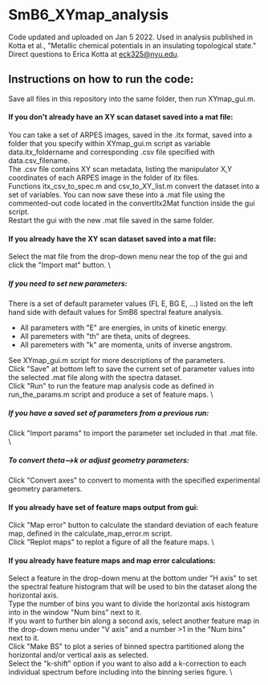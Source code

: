 # SmB6_XYmap_analysis
Code updated and uploaded on Jan 5 2022.
Used in analysis published in Kotta et al., "Metallic chemical potentials in an insulating topological state." \
Direct questions to Erica Kotta at eck325@nyu.edu.

## Instructions on how to run the code:

Save all files in this repository into the same folder, then run XYmap_gui.m.

#### If you don't already have an XY scan dataset saved into a mat file: 
You can take a set of ARPES images, saved in the .itx format, saved into a folder that you specify within XYmap_gui.m script as variable data.itx_foldername and corresponding .csv file specified with data.csv_filename. \
The .csv file contains XY scan metadata, listing the manipulator X,Y coordinates of each ARPES image in the folder of itx files. \
Functions itx_csv_to_spec.m and csv_to_XY_list.m convert the dataset into a set of variables. You can now save these into a .mat file using the commented-out code located in the convertItx2Mat function inside the gui script. \
Restart the gui with the new .mat file saved in the same folder. 

#### If you already have the XY scan dataset saved into a mat file: 
Select the mat file from the drop-down menu near the top of the gui and click the "Import mat" button. \
##### If you need to set new parameters: 
There is a set of default parameter values (FL E, BG E, ...) listed on the left hand side with default values for SmB6 spectral feature analysis. 
- All parameters with "E" are energies, in units of kinetic energy. 
- All paremeters with "th" are theta, units of degrees. 
- All paremeters with "k" are momenta, units of inverse angstrom. 

See XYmap_gui.m script for more descriptions of the parameters. \
Click "Save" at bottom left to save the current set of parameter values into the selected .mat file along with the spectra dataset. \
Click "Run" to run the feature map analysis code as defined in run_the_params.m script and produce a set of feature maps. \
##### If you have a saved set of parameters from a previous run:
Click "Import params" to import the parameter set included in that .mat file. \ 
##### To convert theta-->k or adjust geometry parameters: 
Click "Convert axes" to convert to momenta with the specified experimental geometry parameters. 

#### If you already have set of feature maps output from gui: 
Click "Map error" button to calculate the standard deviation of each feature map, defined in the calculate_map_error.m script. \
Click "Replot maps" to replot a figure of all the feature maps. \

#### If you already have feature maps and map error calculations: 
Select a feature in the drop-down menu at the bottom under "H axis" to set the spectral feature histogram that will be used to bin the dataset along the horizontal axis. \
Type the number of bins you want to divide the horizontal axis histogram into in the window "Num bins" next to it. \
If you want to further bin along a second axis, select another feature map in the drop-down menu under "V axis" and a number >1 in the "Num bins" next to it. \
Click "Make BS" to plot a series of binned spectra partitioned along the horizontal and/or vertical axis as selected. \
Select the "k-shift" option if you want to also add a k-correction to each individual spectrum before including into the binning series figure. \

